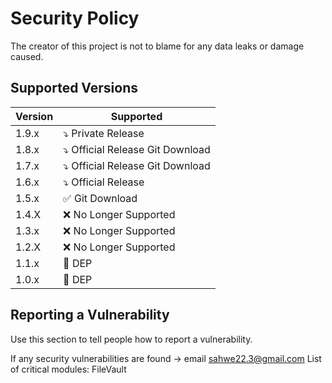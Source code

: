 # Security Policy
The creator of this project is not to blame for any data leaks or damage caused. 
## Supported Versions

| Version | Supported          |
| ------- | ------------------ |
| 1.9.x   | :arrow_heading_down: Private Release |
| 1.8.x   | :arrow_heading_down: Official Release Git Download|
| 1.7.x   | :arrow_heading_down: Official Release Git Download |
| 1.6.x   | :arrow_heading_down: Official Release |
| 1.5.x   | :white_check_mark: Git Download |
| 1.4.X   | :x: No Longer Supported|
| 1.3.x   | :x: No Longer Supported|
| 1.2.X   | :x: No Longer Supported|
| 1.1.x   | :name_badge: DEP |
| 1.0.x   | :name_badge: DEP |
## Reporting a Vulnerability

Use this section to tell people how to report a vulnerability.

If any security vulnerabilities are found -> email sahwe22.3@gmail.com
List of critical modules: 
FileVault
